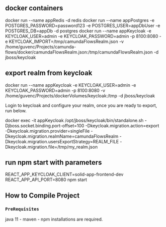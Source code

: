 
## docker containers
docker run --name appRedis -d redis
docker run --name appPostgres -e POSTGRES_PASSWORD=password123 -e POSTGRES_USER=appDbUser -e POSTGRES_DB=appDb -d postgres
docker run --name appKeycloak -e KEYCLOAK_USER=admin -e KEYCLOAK_PASSWORD=admin  -p 8100:8080 -e KEYCLOAK_IMPORT=/tmp/camundaFlowsRealm.json -v /home/guvenc/Projects/camunda-flows/docker/camundaFlowsRealm.json:/tmp/camundaFlowsRealm.json -d jboss/keycloak

## export realm from keycloak
docker run --name appKeycloak -e KEYCLOAK_USER=admin -e KEYCLOAK_PASSWORD=admin -p 8100:8080 -v /home/guvenc/Projects/dockerVolumes/keycloak:/tmp -d jboss/keycloak

Login to keycloak and configure your realm, once you are ready to export, run below.

docker exec -it appKeycloak  /opt/jboss/keycloak/bin/standalone.sh -Djboss.socket.binding.port-offset=100 -Dkeycloak.migration.action=export -Dkeycloak.migration.provider=singleFile -Dkeycloak.migration.realmName=camundaFlowsRealm -Dkeycloak.migration.usersExportStrategy=REALM_FILE -Dkeycloak.migration.file=/tmp/my_realm.json


## run npm start with parameters

REACT_APP_KEYCLOAK_CLIENT=solid-app-frontend-dev REACT_APP_API_PORT=8080 npm start 

## How to Compile Project

### `PreRequisites`

java 11 - maven - npm installations are required.
